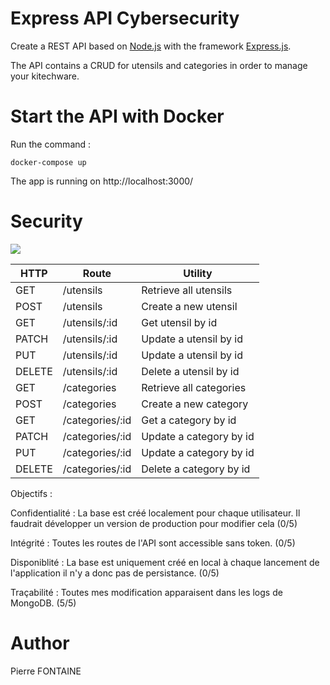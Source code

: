 # Express API Cybersecurity

Create a REST API based on [Node.js](https://nodejs.org/en/) with the framework [Express.js](https://expressjs.com/fr/).

The API contains a CRUD for utensils and categories in order to manage your kitechware.


# Start the API with Docker
Run the command : 

`docker-compose up`

The app is running on http://localhost:3000/

# Security

[![](https://mermaid.ink/img/eyJjb2RlIjoiZ3JhcGggTFJcbiAgICBBKC91dGVuc2lscykgLS0-XG4gICAgQih1dGVuc2lscykgLS0-IEdcbiAgICBDKC91dGVuc2lscy86aWQpIC0tPiBCXG4gICAgRCgvY2F0ZWdvcmllcykgLS0-IEZcbiAgICBFKC9jYXRlZ29yaWVzLzppZCktLT4gRlxuICAgIEYoY2F0ZWdvcmllcykgLS0-IEdcbiAgICBHWyhNb25nb0RCKV1cbiIsIm1lcm1haWQiOnt9LCJ1cGRhdGVFZGl0b3IiOmZhbHNlfQ)](https://mermaid-js.github.io/mermaid-live-editor/#/edit/eyJjb2RlIjoiZ3JhcGggTFJcbiAgICBBKC91dGVuc2lscykgLS0-XG4gICAgQih1dGVuc2lscykgLS0-IEdcbiAgICBDKC91dGVuc2lscy86aWQpIC0tPiBCXG4gICAgRCgvY2F0ZWdvcmllcykgLS0-IEZcbiAgICBFKC9jYXRlZ29yaWVzLzppZCktLT4gRlxuICAgIEYoY2F0ZWdvcmllcykgLS0-IEdcbiAgICBHWyhNb25nb0RCKV1cbiIsIm1lcm1haWQiOnt9LCJ1cGRhdGVFZGl0b3IiOmZhbHNlfQ)

| HTTP   | Route           | Utility                  |
|--------|-----------------|--------------------------|
| GET    | /utensils       | Retrieve all utensils    |
| POST   | /utensils       | Create a new utensil     |
| GET    | /utensils/:id   | Get utensil by id        |
| PATCH  | /utensils/:id   | Update a utensil by id   |
| PUT    | /utensils/:id   | Update a utensil by id   |
| DELETE | /utensils/:id   | Delete a utensil by id   |
| GET    | /categories     | Retrieve all categories  |
| POST   | /categories     | Create a new category    |
| GET    | /categories/:id | Get a category by id     |
| PATCH  | /categories/:id | Update a category by id  |
| PUT    | /categories/:id | Update a category by id  |
| DELETE | /categories/:id | Delete a category by id  |

Objectifs : 

Confidentialité : La base est créé localement pour chaque utilisateur. Il faudrait développer un version de production pour modifier cela (0/5)

Intégrité : Toutes les routes de l'API sont accessible sans token. (0/5)

Disponiblité : La base est uniquement créé en local à chaque lancement de l'application il n'y a donc pas de persistance. (0/5)

Traçabilité : Toutes mes modification apparaisent dans les logs de MongoDB. (5/5)

# Author

Pierre FONTAINE
